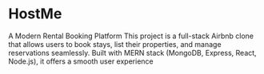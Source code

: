 # HostMe
 A Modern Rental Booking Platform This project is a full-stack Airbnb clone that allows users to book stays, list their properties, and manage reservations seamlessly. Built with MERN stack (MongoDB, Express, React, Node.js), it offers a smooth user experience 
